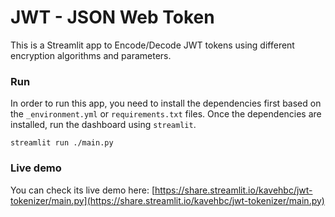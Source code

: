 # JWT - JSON Web Token
This is a Streamlit app to Encode/Decode JWT tokens using different encryption algorithms and parameters.

### Run
In order to run this app, you need to install the dependencies first based on
the `_environment.yml` or `requirements.txt` files. Once the dependencies are installed, run the dashboard using
`streamlit`.

    streamlit run ./main.py

### Live demo
You can check its live demo here:
[https://share.streamlit.io/kavehbc/jwt-tokenizer/main.py](https://share.streamlit.io/kavehbc/jwt-tokenizer/main.py)
